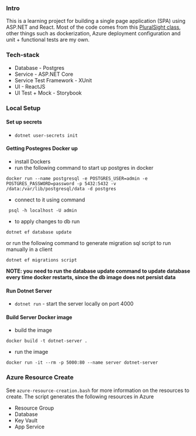 ### Intro
This is a learning project for building a single page application (SPA) using ASP.NET and React. Most of the code comes from this [PluralSight class](https://github.com/RolandGuijt/ps-globomantics-webapi-react/tree/master/Api), other things such as dockerization, Azure deployment configuration and unit + functional tests are my own. 

### Tech-stack
- Database - Postgres
- Service - ASP.NET Core
- Service Test Framework - XUnit
- UI - ReactJS
- UI Test + Mock - Storybook

### Local Setup
#### Set up secrets
- `dotnet user-secrets init`

#### Getting Postegres Docker up
- install Dockers
- run the following command to start up postgres in docker
```
docker run --name postgresql -e POSTGRES_USER=admin -e POSTGRES_PASSWORD=password -p 5432:5432 -v /data:/var/lib/postgresql/data -d postgres
```

- connect to it using command
```
 psql -h localhost -U admin
```

- to apply changes to db run
```
dotnet ef database update
```
or run the following command to generate migration sql script to run manually in a client
```
dotnet ef migrations script
```
**NOTE: you need to run the database update command to update database every time docker restarts, since the db image does not persist data**

#### Run Dotnet Server
- `dotnet run` - start the server locally on port 4000

#### Build Server Docker image
- build the image
```
docker build -t dotnet-server .
```

- run the image
```
docker run -it --rm -p 5000:80 --name server dotnet-server
```

### Azure Resource Create
See `azure-resource-creation.bash` for more information on the resources to create. The script generates the following resources in Azure
- Resource Group
- Database
- Key Vault
- App Service
